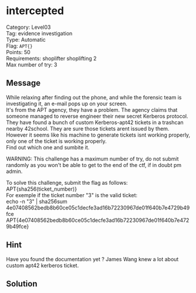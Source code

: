 # intercepted

Category: Level03  
Tag: evidence investigation  
Type: Automatic  
Flag: `APT{}`  
Points: 50  
Requirements: shoplifter shoplifting 2  
Max number of try: 3

## Message
While relaxing after finding out the phone, and while the forensic team is investigating it, an e-mail pops up on your screen.  
It's from the APT agency, they have a problem. The agency claims that someone managed to reverse engineer their new secret Kerberos protocol.  
They have found a bunch of custom Kerberos-apt42 tickets in a trashcan nearby 42school. They are sure those tickets arent issued by them.  
However it seems like his machine to generate tickets isnt working properly, only one of the ticket is working properly.  
Find out which one and sumbite it.  

WARNING: This challenge has a maximum number of try, do not submit randomly as you won't be able to get to the end of the ctf, if in doubt pm admin.  

To solve this challenge, submit the flag as follows: APT{sha256(ticket_number)}  
For exemple if the ticket number "3" is the valid ticket:  
echo -n "3" | sha256sum  
4e07408562bedb8b60ce05c1decfe3ad16b72230967de01f640b7e4729b49fce  
APT{4e07408562bedb8b60ce05c1decfe3ad16b72230967de01f640b7e4729b49fce}  

## Hint
Have you found the documentation yet ? James Wang knew a lot about custom apt42 kerberos ticket.  

## Solution

